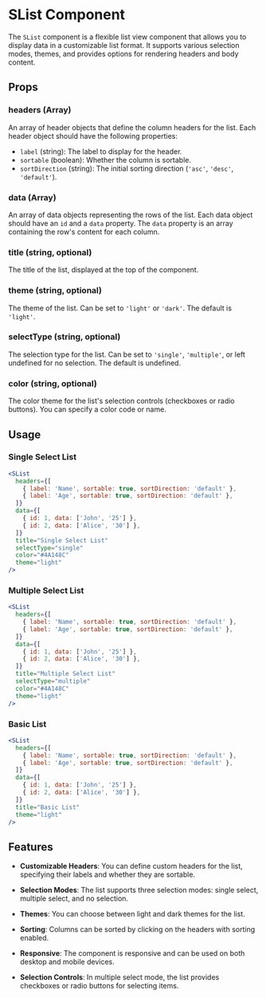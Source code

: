 # SList Component

The `SList` component is a flexible list view component that allows you to display data in a customizable list format. It supports various selection modes, themes, and provides options for rendering headers and body content.

## Props

### headers (Array)

An array of header objects that define the column headers for the list. Each header object should have the following properties:

- `label` (string): The label to display for the header.
- `sortable` (boolean): Whether the column is sortable.
- `sortDirection` (string): The initial sorting direction (`'asc'`, `'desc'`, `'default'`).

### data (Array)

An array of data objects representing the rows of the list. Each data object should have an `id` and a `data` property. The `data` property is an array containing the row's content for each column.

### title (string, optional)

The title of the list, displayed at the top of the component.

### theme (string, optional)

The theme of the list. Can be set to `'light'` or `'dark'`. The default is `'light'`.

### selectType (string, optional)

The selection type for the list. Can be set to `'single'`, `'multiple'`, or left undefined for no selection. The default is undefined.

### color (string, optional)

The color theme for the list's selection controls (checkboxes or radio buttons). You can specify a color code or name.

## Usage

### Single Select List

```jsx
<SList
  headers={[
    { label: 'Name', sortable: true, sortDirection: 'default' },
    { label: 'Age', sortable: true, sortDirection: 'default' },
  ]}
  data={[
    { id: 1, data: ['John', '25'] },
    { id: 2, data: ['Alice', '30'] },
  ]}
  title="Single Select List"
  selectType="single"
  color="#4A148C"
  theme="light"
/>
```

### Multiple Select List

```jsx
<SList
  headers={[
    { label: 'Name', sortable: true, sortDirection: 'default' },
    { label: 'Age', sortable: true, sortDirection: 'default' },
  ]}
  data={[
    { id: 1, data: ['John', '25'] },
    { id: 2, data: ['Alice', '30'] },
  ]}
  title="Multiple Select List"
  selectType="multiple"
  color="#4A148C"
  theme="light"
/>
```

### Basic List

```jsx
<SList
  headers={[
    { label: 'Name', sortable: true, sortDirection: 'default' },
    { label: 'Age', sortable: true, sortDirection: 'default' },
  ]}
  data={[
    { id: 1, data: ['John', '25'] },
    { id: 2, data: ['Alice', '30'] },
  ]}
  title="Basic List"
  theme="light"
/>
```

## Features

- **Customizable Headers**: You can define custom headers for the list, specifying their labels and whether they are sortable.

- **Selection Modes**: The list supports three selection modes: single select, multiple select, and no selection.

- **Themes**: You can choose between light and dark themes for the list.

- **Sorting**: Columns can be sorted by clicking on the headers with sorting enabled.

- **Responsive**: The component is responsive and can be used on both desktop and mobile devices.

- **Selection Controls**: In multiple select mode, the list provides checkboxes or radio buttons for selecting items.
